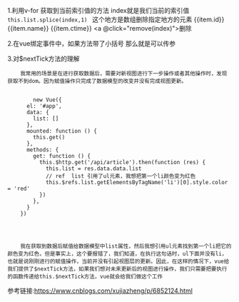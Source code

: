 1.利用v-for 获取到当前索引值的方法             index就是我们当前的索引值 
 			     <tr v-for="(item,index) in list" >												 `this.list.splice(index,1) ` 这个地方是数组删除指定地方的元素
				    <td>{{item.id}}</td>
				    <td>{{item.name}}</td>
				    <td>{{item.ctime}}</td>
				    <td><a @click="remove(index)">删除</a></td>
				  </tr>
				  
2.在vue绑定事件中，如果方法带了小括号 那么就是可以传参

3.对$nextTick方法的理解
	
		我常用的场景是在进行获取数据后，需要对新视图进行下一步操作或者其他操作时，发现获取不到dom。因为赋值操作只完成了数据模型的改变并没有完成视图更新。
		
			
			new Vue({
		  el: '#app',
		  data: {
		    list: []
		  },
		  mounted: function () {
		    this.get()
		  },
		  methods: {
		    get: function () {
		      this.$http.get('/api/article').then(function (res) {
		        this.list = res.data.data.list
		        // ref  list 引用了ul元素，我想把第一个li颜色变为红色
		        this.$refs.list.getElementsByTagName('li')[0].style.color = 'red'
		      })
		    },
		  }
		})
		
		
		
		
		我在获取到数据后赋值给数据模型中list属性，然后我想引用ul元素找到第一个li把它的颜色变为红色，但是事实上，这个要报错了，我们知道，在执行这句话时，ul下面并没有li，也就是说刚刚进行的赋值操作，当前并没有引起视图层的更新。因此，在这样的情况下，vue给我们提供了$nextTick方法，如果我们想对未来更新后的视图进行操作，我们只需要把要执行的函数传递给this.$nextTick方法，vue就会给我们做这个工作
		
		
参考链接:https://www.cnblogs.com/xujiazheng/p/6852124.html		